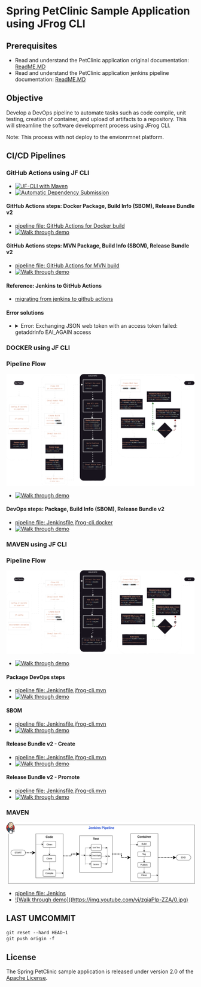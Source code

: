 # Spring PetClinic Sample Application using JFrog CLI

## Prerequisites
- Read and understand the PetClinic application original documentation: [ReadME.MD](readme-original.md)
- Read and understand the PetClinic application jenkins pipeline documentation: [ReadME.MD](readme.md)

## Objective
Develop a DevOps pipeline to automate tasks such as code compile, unit testing, creation of container, and upload of artifacts to a repository. This will streamline the software development process using JFrog CLI.

Note: This process with not deploy to the envionrmnet platform. 


## CI/CD Pipelines
### GitHub Actions using JF CLI
- [![JF-CLI with Maven](https://github.com/krishnamanchikalapudi/spring-petclinic/actions/workflows/jfcli-mvn.yml/badge.svg?branch=main)](https://github.com/krishnamanchikalapudi/spring-petclinic/actions/workflows/jfcli-mvn.yml)
- [![Automatic Dependency Submission](https://github.com/krishnamanchikalapudi/spring-petclinic/actions/workflows/dependency-graph/auto-submission/badge.svg?branch=main)](https://github.com/krishnamanchikalapudi/spring-petclinic/actions/workflows/dependency-graph/auto-submission)

#### GitHub Actions steps: Docker Package, Build Info (SBOM), Release Bundle v2
- [pipeline file: GitHub Actions for Docker build](./.github/workflows/jfcli-docker.yml)
- [![Walk through demo](https://img.youtube.com/vi/?/0.jpg)](https://www.youtube.com/watch?v=)

#### GitHub Actions steps: MVN Package, Build Info (SBOM), Release Bundle v2
- [pipeline file: GitHub Actions for MVN build](./.github/workflows/jfcli-mvn.yml)
- [![Walk through demo](https://img.youtube.com/vi/RPGwoDRLdXQ/0.jpg)](https://www.youtube.com/watch?v=RPGwoDRLdXQ)
#### Reference: Jenkins to GitHub Actions
- [migrating from jenkins to github actions](https://docs.github.com/en/actions/migrating-to-github-actions/manually-migrating-to-github-actions/migrating-from-jenkins-to-github-actions)
#### Error solutions
- <details><summary>Error: Exchanging JSON web token with an access token failed: getaddrinfo EAI_AGAIN access</summary>
    It is possbile that JF_RT_URL might be a NULL value. Ref [https://github.com/krishnamanchikalapudi/spring-petclinic/actions/runs/10892482444](https://github.com/krishnamanchikalapudi/spring-petclinic/actions/runs/10892482444)
</details>


### DOCKER using JF CLI
### Pipeline Flow
<img src="./DevSecOps-Docker.svg">

- [![Walk through demo](https://img.youtube.com/vi/I28Qv_1oIsk/0.jpg)](https://www.youtube.com/watch?v=I28Qv_1oIsk)
#### DevOps steps: Package, Build Info (SBOM), Release Bundle v2
- [pipeline file: Jenkinsfile.jfrog-cli.docker](./Jenkinsfile.jfrog-cli.docker)
- [![Walk through demo](https://img.youtube.com/vi/60P9nerD5Ig/0.jpg)](https://www.youtube.com/watch?v=60P9nerD5Ig)

### MAVEN  using JF CLI
### Pipeline Flow
<img src="./DevSecOps-mvn.svg">

- [![Walk through demo](https://img.youtube.com/vi/uSpKVVXIZW0/0.jpg)](https://www.youtube.com/watch?v=uSpKVVXIZW0)
#### Package DevOps steps
- [pipeline file: Jenkinsfile.jfrog-cli.mvn](./Jenkinsfile.jfrog-cli.mvn)
- [![Walk through demo](https://img.youtube.com/vi/cHC79tWz8d4/0.jpg)](https://www.youtube.com/watch?v=cHC79tWz8d4)
#### SBOM
- [pipeline file: Jenkinsfile.jfrog-cli.mvn](./Jenkinsfile.mvn.buildInfo.jfrog-cli)
- [![Walk through demo](https://img.youtube.com/vi/Sm4vWhPsvAY/0.jpg)](https://www.youtube.com/watch?v=Sm4vWhPsvAY)
#### Release Bundle v2 - Create
- [pipeline file: Jenkinsfile.jfrog-cli.mvn](./Jenkinsfile.jfrog-cli.mvn)
- [![Walk through demo](https://img.youtube.com/vi/zap2gfYA3Vs/0.jpg)](https://www.youtube.com/watch?v=zap2gfYA3Vs)
#### Release Bundle v2 - Promote
- [pipeline file: Jenkinsfile.jfrog-cli.mvn](./Jenkinsfile.jfrog-cli.mvn)
- [![Walk through demo](https://img.youtube.com/vi/xXSdGRBPFjg/0.jpg)](https://www.youtube.com/watch?v=xXSdGRBPFjg)

### MAVEN  
<img src="./cipipeline.svg">

- [pipeline file: Jenkins](./Jenkinsfile)
- [![Walk through demo]((https://img.youtube.com/vi/zgiaPIp-ZZA/0.jpg)](https://www.youtube.com/watch?v=zgiaPIp-ZZA)



## LAST UMCOMMIT
`````
git reset --hard HEAD~1
git push origin -f
`````

## License
The Spring PetClinic sample application is released under version 2.0 of the [Apache License](https://www.apache.org/licenses/LICENSE-2.0).

